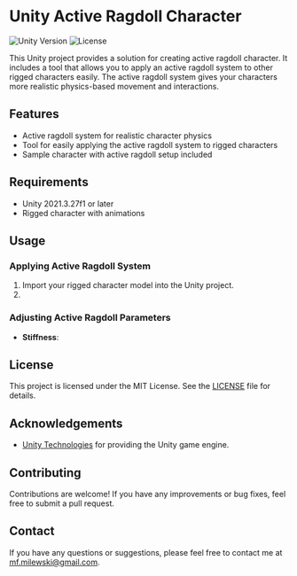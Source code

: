 # Unity Active Ragdoll Character

![Unity Version](https://img.shields.io/badge/Unity-2021.3.27f1%20or%20later-green)
![License](https://img.shields.io/badge/License-MIT-blue)

This Unity project provides a solution for creating active ragdoll character. It includes a tool that allows you to apply an active ragdoll system to other rigged characters easily. The active ragdoll system gives your characters more realistic physics-based movement and interactions.

## Features

- Active ragdoll system for realistic character physics
- Tool for easily applying the active ragdoll system to rigged characters
- Sample character with active ragdoll setup included

## Requirements

- Unity 2021.3.27f1 or later
- Rigged character with animations

## Usage

### Applying Active Ragdoll System

1. Import your rigged character model into the Unity project.
2. 

### Adjusting Active Ragdoll Parameters

- **Stiffness**: 

## License

This project is licensed under the MIT License. See the [LICENSE](LICENSE) file for details.

## Acknowledgements

- [Unity Technologies](https://unity.com/) for providing the Unity game engine.

## Contributing

Contributions are welcome! If you have any improvements or bug fixes, feel free to submit a pull request.

## Contact

If you have any questions or suggestions, please feel free to contact me at [mf.milewski@gmail.com](mailto:mf.milewski@gmail.com).
